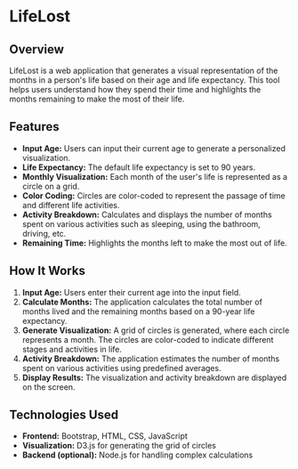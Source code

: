 # LifeLost

## Overview

LifeLost is a web application that generates a visual representation of the months in a person's life based on their age and life expectancy. This tool helps users understand how they spend their time and highlights the months remaining to make the most of their life.

## Features

- **Input Age:** Users can input their current age to generate a personalized visualization.
- **Life Expectancy:** The default life expectancy is set to 90 years.
- **Monthly Visualization:** Each month of the user's life is represented as a circle on a grid.
- **Color Coding:** Circles are color-coded to represent the passage of time and different life activities.
- **Activity Breakdown:** Calculates and displays the number of months spent on various activities such as sleeping, using the bathroom, driving, etc.
- **Remaining Time:** Highlights the months left to make the most out of life.

## How It Works

1. **Input Age:** Users enter their current age into the input field.
2. **Calculate Months:** The application calculates the total number of months lived and the remaining months based on a 90-year life expectancy.
3. **Generate Visualization:** A grid of circles is generated, where each circle represents a month. The circles are color-coded to indicate different stages and activities in life.
4. **Activity Breakdown:** The application estimates the number of months spent on various activities using predefined averages.
5. **Display Results:** The visualization and activity breakdown are displayed on the screen.

## Technologies Used

- **Frontend:** Bootstrap, HTML, CSS, JavaScript
- **Visualization:** D3.js for generating the grid of circles
- **Backend (optional):** Node.js for handling complex calculations

